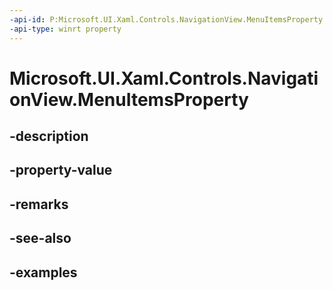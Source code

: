 ```yaml
---
-api-id: P:Microsoft.UI.Xaml.Controls.NavigationView.MenuItemsProperty
-api-type: winrt property
---
```


<!-- Property syntax.
public DependencyProperty MenuItemsProperty { get; }
-->

# Microsoft.UI.Xaml.Controls.NavigationView.MenuItemsProperty

## -description

## -property-value

## -remarks

## -see-also

## -examples

